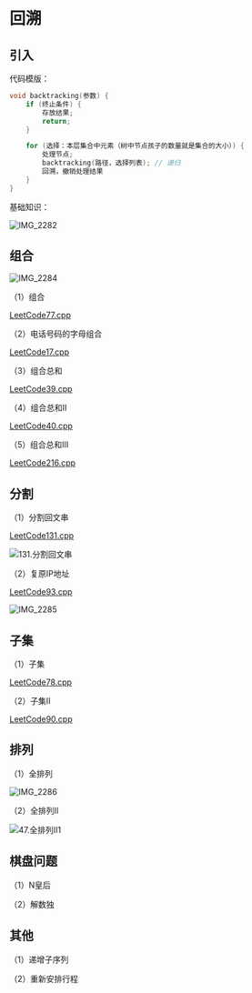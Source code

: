# 回溯

## 引入

代码模版：

```c++
void backtracking(参数) {
    if (终止条件) {
        存放结果;
        return;
    }

    for (选择：本层集合中元素（树中节点孩子的数量就是集合的大小）) {
        处理节点;
        backtracking(路径，选择列表); // 递归
        回溯，撤销处理结果
    }
}
```

基础知识：

![IMG_2282](Readme.assets/IMG_2282.jpg) 

## 组合

![IMG_2284](Readme.assets/IMG_2284.jpg) 

（1）组合

[LeetCode77.cpp](https://github.com/niu0217/Documents/blob/main/Algorithm/BackTracking/LeetCode77.cpp) 

（2）电话号码的字母组合

[LeetCode17.cpp](https://github.com/niu0217/Documents/blob/main/Algorithm/BackTracking/LeetCode17.cpp)

（3）组合总和

[LeetCode39.cpp](https://github.com/niu0217/Documents/blob/main/Algorithm/BackTracking/LeetCode39.cpp)

（4）组合总和II

[LeetCode40.cpp](https://github.com/niu0217/Documents/blob/main/Algorithm/BackTracking/LeetCode40.cpp)

（5）组合总和III

[LeetCode216.cpp](https://github.com/niu0217/Documents/blob/main/Algorithm/BackTracking/LeetCode216.cpp)

## 分割

（1）分割回文串

[LeetCode131.cpp](https://github.com/niu0217/Documents/blob/main/Algorithm/BackTracking/LeetCode131.cpp)

![131.分割回文串](Readme.assets/131.分割回文串.jpg) 

（2）复原IP地址

[LeetCode93.cpp](https://github.com/niu0217/Documents/blob/main/Algorithm/BackTracking/LeetCode93.cpp)

![IMG_2285](Readme.assets/IMG_2285.jpg) 

## 子集

（1）子集

[LeetCode78.cpp](https://github.com/niu0217/Documents/blob/main/Algorithm/BackTracking/LeetCode78.cpp)

（2）子集II

[LeetCode90.cpp](https://github.com/niu0217/Documents/blob/main/Algorithm/BackTracking/LeetCode90.cpp)

## 排列

（1）全排列

![IMG_2286](Readme.assets/IMG_2286.jpg) 

（2）全排列II

![47.全排列II1](Readme.assets/20201124201331223.png) 

## 棋盘问题

（1）N皇后

（2）解数独

## 其他

（1）递增子序列

（2）重新安排行程